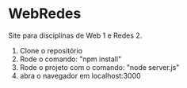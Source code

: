 # WebRedes
Site para disciplinas de Web 1 e Redes 2.

1. Clone o repositório
2. Rode o comando: "npm install"
3. Rode o projeto com o comando: "node server.js" 
4. abra o navegador em localhost:3000
